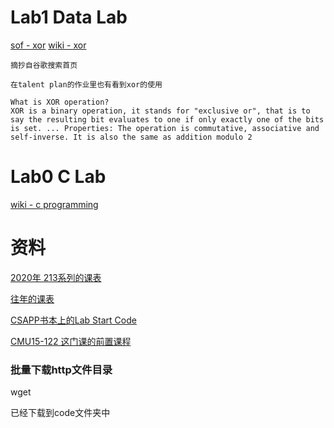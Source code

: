 
# Lab1 Data Lab

[sof - xor](https://stackoverflow.com/questions/14526584/what-does-the-xor-operator-do)
[wiki - xor](https://en.wikipedia.org/wiki/Exclusive_or)

```
摘抄自谷歌搜索首页

在talent plan的作业里也有看到xor的使用

What is XOR operation?
XOR is a binary operation, it stands for "exclusive or", that is to say the resulting bit evaluates to one if only exactly one of the bits is set. ... Properties: The operation is commutative, associative and self-inverse. It is also the same as addition modulo 2
```


# Lab0 C Lab

[wiki - c programming](https://en.wikibooks.org/wiki/C_Programming)



# 资料

[2020年 213系列的课表](https://www.cs.cmu.edu/~213/index.html)

[往年的课表]()

[CSAPP书本上的Lab Start Code]()

[CMU15-122 这门课的前置课程]()



### 批量下载http文件目录

wget

已经下载到code文件夹中
